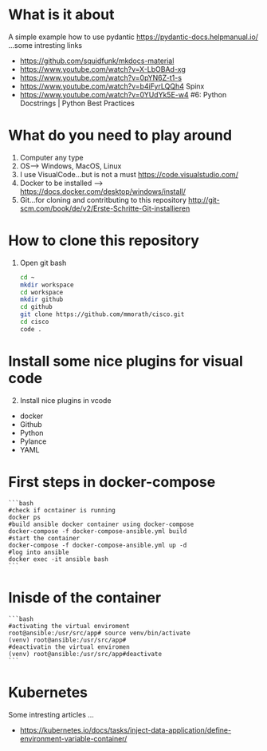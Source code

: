 # What is it about  #
A simple example how to use pydantic https://pydantic-docs.helpmanual.io/
...some intresting links 
 * https://github.com/squidfunk/mkdocs-material
 * https://www.youtube.com/watch?v=X-LbOBAd-xg
 * https://www.youtube.com/watch?v=0pYN6Z-t1-s 
 * https://www.youtube.com/watch?v=b4iFyrLQQh4  Spinx 
 * https://www.youtube.com/watch?v=0YUdYk5E-w4  #6: Python Docstrings | Python Best Practices


# What do you need to play around #

1. Computer any type
2. OS--> Windows, MacOS, Linux
3. I use VisualCode...but is not a must  https://code.visualstudio.com/
4. Docker to be installed  --> https://docs.docker.com/desktop/windows/install/
5. Git...for cloning and contritbuting to this repository http://git-scm.com/book/de/v2/Erste-Schritte-Git-installieren

# How to clone this repository #
1. Open git bash 
    ```bash
    cd ~
    mkdir workspace
    cd workspace 
    mkdir github
    cd github
    git clone https://github.com/mmorath/cisco.git
    cd cisco
    code .
    ```
# Install some nice plugins for visual code #
2. Install nice plugins in vcode 
  * docker
  * Github
  * Python
  * Pylance
  * YAML

# First steps in docker-compose 
    ```bash
    #check if ocntainer is running
    docker ps
    #build ansible docker container using docker-compose
    docker-compose -f docker-compose-ansible.yml build
    #start the container
    docker-compose -f docker-compose-ansible.yml up -d
    #log into ansible
    docker exec -it ansible bash
    ```
# Inisde of the container 
    ```bash
    #activating the virtual enviroment
    root@ansible:/usr/src/app# source venv/bin/activate
    (venv) root@ansible:/usr/src/app# 
    #deactivatin the virtual enviromen
    (venv) root@ansible:/usr/src/app#deactivate
    ```

# Kubernetes 
Some intresting articles ...
  * https://kubernetes.io/docs/tasks/inject-data-application/define-environment-variable-container/

